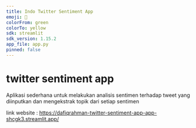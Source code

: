 ```yaml
---
title: Indo Twitter Sentiment App
emoji: 👀
colorFrom: green
colorTo: yellow
sdk: streamlit
sdk_version: 1.15.2
app_file: app.py
pinned: false
---
```


# twitter sentiment app

Aplikasi sederhana untuk melakukan analisis sentimen terhadap tweet yang diinputkan dan mengekstrak topik dari setiap sentimen 

link website : https://dafiqrahman-twitter-sentiment-app-app-shcgk3.streamlit.app/

